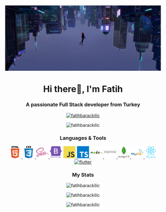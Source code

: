 <!-- https://github.com/alexandresanlim/Badges4-README.md-Profile#welcome-badges-4-readmemd-profile -->

<p align="center">
  <img src="./assets/spiderman.jpg" with="100%" alt="fatihbarackilic" />
</p>

<h1 align="center">Hi there👋, I'm Fatih</h1>
<h3 align="center">A passionate Full Stack developer from Turkey</h3>

<!-- Joke -->
<!-- <p align="center">
      <img
        src="https://readme-jokes.vercel.app/api?bgColor=%230D1117&borderColor=white&qColor=%233178C6&aColor=%23C2D0D8&textColor=%23C2D0D8&codeColor=%23C2D0D8"
        alt="Jokes Card"
      />
    </p> -->

<!-- Quotes -->
<p align="center">
  <a target="blank" href="https://github.com/piyushsuthar/github-readme-quotes">
    <img
      src="https://quotes-github-readme.vercel.app/api?type=horizontal"
      alt="fatihbarackilic"
    />
  </a>
</p>

<!-- Trophies -->
<p align="center">
  <!-- <a target="blank" href="https://github.com/ryo-ma/github-profile-trophy"> -->
    <img
      src="https://github-profile-trophy.vercel.app/?username=fatihbarackilic&no-bg=true&no-frame=true&column=-1&rank=SSS,SS,S,AAA,AA,A,B,C"
      alt="fatihbarackilic"
    />
  <!-- </a> -->
</p>

<!-- Connection -->
<!-- <h3 align="center">Connect with me:</h3>
    <p align="center">
      <a target="blank" href="https://dev.to/fatihbarackilic" target="blank"
        ><img
          align="center"
          src="https://raw.githubusercontent.com/rahuldkjain/github-profile-readme-generator/master/src/images/icons/Social/devto.svg"
          alt="fatihbarackilic"
          height="30"
          width="40"
      /></a>
      <a target="blank" href="https://twitter.com/barackilicfatih" target="blank"
        ><img
          align="center"
          src="https://raw.githubusercontent.com/rahuldkjain/github-profile-readme-generator/master/src/images/icons/Social/twitter.svg"
          alt="barackilicfatih"
          height="30"
          width="40"
      /></a>
      <a
        target="blank"
        href="https://linkedin.com/in/fatihbarackilic"
        target="blank"
        ><img
          align="center"
          src="https://raw.githubusercontent.com/rahuldkjain/github-profile-readme-generator/master/src/images/icons/Social/linked-in-alt.svg"
          alt="fatihbarackilic"
          height="30"
          width="40"
      /></a>
      <a target="blank" href="https://instagram.com/fatihbarackilic" target="blank"
        ><img
          align="center"
          src="https://raw.githubusercontent.com/rahuldkjain/github-profile-readme-generator/master/src/images/icons/Social/instagram.svg"
          alt="fatihbarackilic"
          height="30"
          width="40"
      /></a>
      <a target="blank" href="https://hashnode.com/@fatihbarackilic" target="blank"
        ><img
          align="center"
          src="https://raw.githubusercontent.com/rahuldkjain/github-profile-readme-generator/master/src/images/icons/Social/hashnode.svg"
          alt="@fatihbarackilic"
          height="30"
          width="40"
      /></a>
      <a target="blank" href="https://medium.com/@fatihbarackilic" target="blank"
        ><img
          align="center"
          src="https://raw.githubusercontent.com/rahuldkjain/github-profile-readme-generator/master/src/images/icons/Social/medium.svg"
          alt="@fatihbarackilic"
          height="30"
          width="40"
      /></a>
    </p> -->

<!-- Language and Tools -->
<h3 align="center">Languages & Tools</h3>
<p align="center">
  <a
    target="blank"
    href="https://www.w3.org/html/"
    target="_blank"
    rel="noreferrer"
  >
    <img
      src="https://raw.githubusercontent.com/devicons/devicon/master/icons/html5/html5-original-wordmark.svg"
      alt="html5"
      width="40"
      height="40"
    />
  </a>
  <a
    target="blank"
    href="https://www.w3schools.com/css/"
    target="_blank"
    rel="noreferrer"
  >
    <img
      src="https://raw.githubusercontent.com/devicons/devicon/master/icons/css3/css3-original-wordmark.svg"
      alt="css3"
      width="40"
      height="40"
    />
  </a>
  <a
    target="blank"
    href="https://sass-lang.com"
    target="_blank"
    rel="noreferrer"
  >
    <img
      src="https://raw.githubusercontent.com/devicons/devicon/master/icons/sass/sass-original.svg"
      alt="sass"
      width="40"
      height="40"
    />
  </a>
  <a
    target="blank"
    href="https://getbootstrap.com"
    target="_blank"
    rel="noreferrer"
  >
    <img
      src="https://raw.githubusercontent.com/devicons/devicon/master/icons/bootstrap/bootstrap-plain-wordmark.svg"
      alt="bootstrap"
      width="40"
      height="40"
  /></a>
  <a
    target="blank"
    href="https://developer.mozilla.org/en-US/docs/Web/JavaScript"
    target="_blank"
    rel="noreferrer"
  >
    <img
      src="https://raw.githubusercontent.com/devicons/devicon/master/icons/javascript/javascript-original.svg"
      alt="javascript"
      width="40"
      height="40"
    />
  </a>
  <a
    target="blank"
    href="https://www.typescriptlang.org/"
    target="_blank"
    rel="noreferrer"
  >
    <img
      src="https://raw.githubusercontent.com/devicons/devicon/master/icons/typescript/typescript-original.svg"
      alt="typescript"
      width="40"
      height="40"
    />
  </a>
  <a target="blank" href="https://nodejs.org" target="_blank" rel="noreferrer">
    <img
      src="https://raw.githubusercontent.com/devicons/devicon/master/icons/nodejs/nodejs-original-wordmark.svg"
      alt="nodejs"
      width="40"
      height="40"
    />
  </a>
  <a
    target="blank"
    href="https://expressjs.com"
    target="_blank"
    rel="noreferrer"
  >
    <img
      src="https://raw.githubusercontent.com/devicons/devicon/master/icons/express/express-original-wordmark.svg"
      alt="express"
      width="40"
      height="40"
    />
  </a>
  <a
    target="blank"
    href="https://www.mongodb.com/"
    target="_blank"
    rel="noreferrer"
  >
    <img
      src="https://raw.githubusercontent.com/devicons/devicon/master/icons/mongodb/mongodb-original-wordmark.svg"
      alt="mongodb"
      width="40"
      height="40"
    />
  </a>
  <a
    target="blank"
    href="https://www.mysql.com/"
    target="_blank"
    rel="noreferrer"
  >
    <img
      src="https://raw.githubusercontent.com/devicons/devicon/master/icons/mysql/mysql-original-wordmark.svg"
      alt="mysql"
      width="40"
      height="40"
    />
  </a>
  <a
    target="blank"
    href="https://reactjs.org/"
    target="_blank"
    rel="noreferrer"
  >
    <img
      src="https://raw.githubusercontent.com/devicons/devicon/master/icons/react/react-original-wordmark.svg"
      alt="react"
      width="40"
      height="40"
    />
  </a>
  <a
    target="blank"
    href="https://flutter.dev/"
    target="_blank"
    rel="noreferrer"
  >
    <img
      src="https://www.vectorlogo.zone/logos/flutterio/flutterio-icon.svg"
      alt="flutter"
      width="40"
      height="40"
    />
  </a>
</p>

<!-- Github Stats -->
<h3 align="center">My Stats</h3>

<p align="center">
  <img
    src="https://github-readme-streak-stats.herokuapp.com/?user=fatihbarackilic&theme=github-dark-blue&hide_border=true"
    alt="fatihbarackilic"
  />
</p>

<p align="center">
  <img
    src="https://github-readme-stats.vercel.app/api?username=fatihbarackilic&show_icons=true&locale=en&theme=github_dark&show_icons=true&hide_border=true"
    alt="fatihbarackilic"
  />
</p>

<p align="center">
  <img
    src="https://github-readme-stats.vercel.app/api/top-langs?username=fatihbarackilic&show_icons=true&theme=github_dark&layout=compact&count_private=true&hide_border=true"
    alt="fatihbarackilic"
  />
</p>

<!-- <p align="center">
  <img
    src="https://activity-graph.herokuapp.com/graph?username=fatihbarackilic&theme=github&bg_color=0D1117"
    alt="fatihbarackilic"
  />
</p>

<p align="center">
  <img
    src="https://github-profile-summary-cards.vercel.app/api/cards/profile-details?username=fatihbarackilic&theme=github_dark"
    alt="fatihbarackilic"
  />
</p> -->

<!-- Badges -->
<!-- <h3 align="center">Education</h3>
<p align="center">
  <img
    src="https://img.shields.io/badge/Codecademy-FFF0E5?style=for-the-badge&logo=codecademy&logoColor=303347"
    alt="codecademy"
  />
  <img
    src="https://img.shields.io/badge/freecodecamp-27273D?style=for-the-badge&logo=freecodecamp&logoColor=white"
    alt="freecodecamp"
  />
  <img
    src="https://img.shields.io/badge/Udemy-EC5252?style=for-the-badge&logo=Udemy&logoColor=white"
    alt="Udemy"
  />
</p>

<h3 align="center">Frameworks & Library</h3>
<p align="center">
  <img
    src="https://img.shields.io/badge/Bootstrap-563D7C?style=for-the-badge&logo=bootstrap&logoColor=white"
    alt="bootstrap"
  />
  <img
    src="https://img.shields.io/badge/Express.js-000000?style=for-the-badge&logo=express&logoColor=white"
    alt="express"
  />
  <img
    src="https://img.shields.io/badge/Font_Awesome-339AF0?style=for-the-badge&logo=fontawesome&logoColor=white"
    alt="fontawesome"
  />
  <img
    src="https://img.shields.io/badge/GitHub%20Pages-222222?style=for-the-badge&logo=GitHub%20Pages&logoColor=white"
    alt="GitHub"
  />
  <img
    src="https://img.shields.io/badge/JWT-000000?style=for-the-badge&logo=JSON%20web%20tokens&logoColor=white"
    alt="Json Web Token"
  />
  <img
    src="https://img.shields.io/badge/Markdown-000000?style=for-the-badge&logo=markdown&logoColor=white"
    alt="markdown"
  />
  <img
    src="https://img.shields.io/badge/Node.js-339933?style=for-the-badge&logo=nodedotjs&logoColor=white"
    alt="nodejs"
  />
  <img
    src="https://img.shields.io/badge/npm-CB3837?style=for-the-badge&logo=npm&logoColor=white"
    alt="npm"
  />
  <img
    src="https://img.shields.io/badge/Postman-FF6C37?style=for-the-badge&logo=Postman&logoColor=white"
    alt="Postman"
  />
  <img
    src="https://img.shields.io/badge/React-20232A?style=for-the-badge&logo=react&logoColor=61DAFB"
    alt="react"
  />
  <img
    src="https://img.shields.io/badge/Redux-593D88?style=for-the-badge&logo=redux&logoColor=white"
    alt="redux"
  />
  <img
    src="https://img.shields.io/badge/Sass-CC6699?style=for-the-badge&logo=sass&logoColor=white"
    alt="sass"
  />
  <img
    src="https://img.shields.io/badge/Svelte-4A4A55?style=for-the-badge&logo=svelte&logoColor=FF3E00"
    alt="svelte"
  />
  <img
    src="https://img.shields.io/badge/ts--node-3178C6?style=for-the-badge&logo=ts-node&logoColor=white"
    alt="ts-node"
  />
  <img
    src="https://img.shields.io/badge/Vite-B73BFE?style=for-the-badge&logo=vite&logoColor=FFD62E"
    alt="vite"
  />
  <img
    src="https://img.shields.io/badge/Yarn-2C8EBB?style=for-the-badge&logo=yarn&logoColor=white"
    alt="yarn"
  />
</p>
<h3 align="center">Code Editor & IDE</h3>
<p align="center">
  <img
    src="https://img.shields.io/badge/VSCode-0078D4?style=for-the-badge&logo=visual%20studio%20code&logoColor=white"
    alt="VSCode"
  />
  <img
    src="https://img.shields.io/badge/WebStorm-000000?style=for-the-badge&logo=WebStorm&logoColor=white"
    alt="WebStorm"
  />
</p>
<h3 align="center">Languages</h3>
<p align="center">
  <img
    src="https://img.shields.io/badge/HTML5-E34F26?style=for-the-badge&logo=html5&logoColor=white"
    alt="html5"
  />
  <img
    src="https://img.shields.io/badge/CSS3-1572B6?style=for-the-badge&logo=css3&logoColor=white"
    alt="css3"
  />
  <img
    src="https://img.shields.io/badge/JavaScript-323330?style=for-the-badge&logo=javascript&logoColor=F7DF1E"
    alt="javascript"
  />
  <img
    src="https://img.shields.io/badge/TypeScript-007ACC?style=for-the-badge&logo=typescript&logoColor=white"
    alt="typescript"
  />
</p>
<h3 align="center">Linters</h3>
<p align="center">
  <img
    src="https://img.shields.io/badge/prettier-1A2C34?style=for-the-badge&logo=prettier&logoColor=F7BA3E"
    alt="prettier"
  />
</p> -->